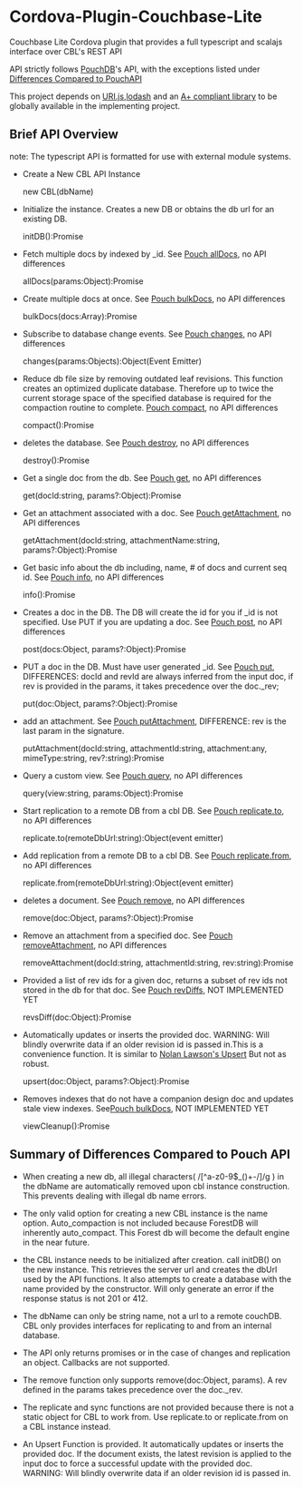 # Cordova-Plugin-Couchbase-Lite
Couchbase Lite Cordova plugin that provides a
full typescript and scalajs interface over CBL's REST API

API strictly follows [PouchDB](http://pouchdb.com/api.html)'s API,
 with the exceptions listed under [Differences Compared to PouchAPI](#quirks)

This project depends on
[URI.js](https://medialize.github.io/URI.js/),[lodash](https://lodash.com/docs) and an
[A+ compliant library](https://github.com/promises-aplus/promises-spec/blob/master/implementations.md)
  to be globally available in the implementing project.

## Brief API Overview
note: The typescript API is formatted for use with external module systems.

- Create a New CBL API Instance


    new CBL(dbName)

- Initialize the instance. Creates a new DB or obtains the db url for
an existing DB.


    initDB():Promise

- Fetch multiple docs by indexed by _id. See
[Pouch allDocs](http://pouchdb.com/api.html#batch_fetch), no API differences


    allDocs(params:Object):Promise

- Create multiple docs at once. See
[Pouch bulkDocs](http://pouchdb.com/api.html#batch_create), no API differences


    bulkDocs(docs:Array<Objects>):Promise

- Subscribe to database change events. See
[Pouch changes](http://pouchdb.com/api.html#changes), no API differences


    changes(params:Objects):Object(Event Emitter)

- Reduce db file size by removing outdated leaf revisions. This function creates an
optimized duplicate database. Therefore up to twice the current storage space of the
 specified database is required for the compaction routine to complete.
[Pouch compact](http://pouchdb.com/api.html#compaction), no API differences


    compact():Promise

- deletes the database. See
[Pouch destroy](http://pouchdb.com/api.html#delete_database), no API differences


    destroy():Promise

- Get a single doc from the db. See
[Pouch get](http://pouchdb.com/api.html#fetch_document), no API differences


    get(docId:string, params?:Object):Promise

- Get an attachment associated with a doc. See
[Pouch getAttachment](http://pouchdb.com/api.html#bget_attachment), no API differences


    getAttachment(docId:string, attachmentName:string, params?:Object):Promise

- Get basic info about the db including, name, # of docs and current seq id. See
[Pouch info](http://pouchdb.com/api.html#database_information), no API differences


    info():Promise

- Creates a doc in the DB. The DB will create the id for you if _id is not specified.
Use PUT if you are updating a doc.
 See [Pouch post](http://pouchdb.com/api.html#using-dbpost), no API differences


    post(docs:Object, params?:Object):Promise

- PUT a doc in the DB. Must have user generated _id. See
[Pouch put](http://pouchdb.com/api.html#create_document), DIFFERENCES: docId and revId
are always inferred from the input doc, if rev is provided in the params, it takes
precedence over the doc._rev;


    put(doc:Object, params?:Object):Promise

- add an attachment. See
[Pouch putAttachment](http://pouchdb.com/api.html#save_attachment), DIFFERENCE: rev is
the last param in the signature.


    putAttachment(docId:string, attachmentId:string, attachment:any, mimeType:string, rev?:string):Promise

- Query a custom view. See
[Pouch query](http://pouchdb.com/api.html#query_database), no API differences


    query(view:string, params:Object):Promise

- Start replication to a remote DB from a cbl DB. See
[Pouch replicate.to](http://pouchdb.com/api.html#example-usage-9), no API differences


    replicate.to(remoteDbUrl:string):Object(event emitter)

- Add replication from a remote DB to a cbl DB. See
[Pouch replicate.from](http://pouchdb.com/api.html#example-usage-9), no API differences


    replicate.from(remoteDbUrl:string):Object(event emitter)

- deletes a document. See
[Pouch remove](http://pouchdb.com/api.html#delete_document), no API differences


    remove(doc:Object, params?:Object):Promise

- Remove an attachment from a specified doc. See
[Pouch removeAttachment](http://pouchdb.com/api.html#delete_attachment),
 no API differences


    removeAttachment(docId:string, attachmentId:string, rev:string):Promise

- Provided a list of rev ids for a given doc, returns a subset of rev ids not stored
 in the db for that doc. See
[Pouch revDiffs](http://pouchdb.com/api.html#revisions_diff), NOT IMPLEMENTED YET


    revsDiff(doc:Object):Promise

- Automatically updates or inserts the provided doc.
WARNING: Will blindly overwrite data if an older revision id is passed in.This
is a convenience function. It is similar to
[Nolan Lawson's Upsert](https://github.com/pouchdb/upsert) But not as robust.


    upsert(doc:Object, params?:Object):Promise

- Removes indexes that do not have a companion design doc and updates stale view
indexes. See[Pouch bulkDocs](http://pouchdb.com/api.html#view_cleanup),
NOT IMPLEMENTED YET


    viewCleanup():Promise


## <a name="quirks"></a>Summary of Differences Compared to Pouch API
- When creating a new db, all illegal characters( /[^a-z0-9$_()+-/]/g )
in the dbName are automatically removed upon cbl instance construction.
This prevents dealing with illegal db name errors.

- The only valid option for creating a new CBL instance is the name
option. Auto_compaction is not included because ForestDB will inherently
auto_compact. This Forest db will become the default engine in the near
future.

- the CBL instance needs to be initialized after creation.
call initDB() on the new instance. This retrieves the server url and
creates the dbUrl used by the API functions. It also attempts to create
a database with the name provided by the constructor. Will only
generate an error if the response status is not 201 or 412.

- The dbName can only be string name, not a url to a remote couchDB. CBL
only provides interfaces for replicating to and from an internal database.

- The API only returns promises or in the case of changes and replication
an object. Callbacks are not supported.

- The remove function only supports remove(doc:Object, params). A rev
defined in the params takes precedence over the doc._rev.

- The replicate and sync functions are not provided because there is not a
 static object for CBL to work from. Use replicate.to or replicate.from on
 a CBL instance instead.

- An Upsert Function is provided. It automatically updates or inserts the
provided doc. If the document exists, the latest revision is applied to
 the input doc to force a successful update with the provided doc.
 WARNING: Will blindly overwrite data if an older revision id is passed in.
